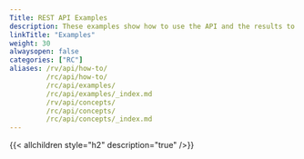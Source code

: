```yaml
---
Title: REST API Examples
description: These examples show how to use the API and the results to expect.
linkTitle: "Examples"
weight: 30
alwaysopen: false
categories: ["RC"]
aliases: /rv/api/how-to/
         /rc/api/how-to/
         /rc/api/examples/
         /rc/api/examples/_index.md
         /rv/api/concepts/
         /rc/api/concepts/
         /rc/api/concepts/_index.md
---
```

{{< allchildren style="h2" description="true" />}}
